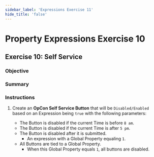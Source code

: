 ```yaml
---
sidebar_label: 'Expressions Exercise 11'
hide_title: 'false'
---
```


<head>
  <meta name="robots" content="noindex, nofollow" />
</head>

# Property Expressions Exercise 10
 
## Exercise 10: Self Service 
 
### Objective

 
### Summary


### Instructions

1.	Create an **OpCon Self Service Button** that will be ```Disabled/Enabled``` based on an Expression being ```true``` with the following parameters:

	* The Button is disabled if the current Time is before ```8 am```.
	* The Button is disabled if the current Time is after ```5 pm```.
	* The Button is disabled after it is submitted. 
		* An expression with a Global Property equaling ```1```.
	* All Buttons are tied to a Global Property. 
		* When this Global Property equals ```1```, all buttons are disabled.